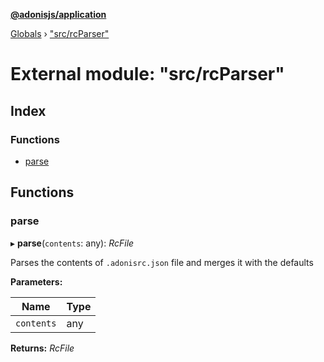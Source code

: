 **[@adonisjs/application](../README.md)**

[Globals](../README.md) › [&quot;src/rcParser&quot;](_src_rcparser_.md)

# External module: "src/rcParser"

## Index

### Functions

* [parse](_src_rcparser_.md#parse)

## Functions

###  parse

▸ **parse**(`contents`: any): *RcFile*

Parses the contents of `.adonisrc.json` file and merges it with the
defaults

**Parameters:**

Name | Type |
------ | ------ |
`contents` | any |

**Returns:** *RcFile*